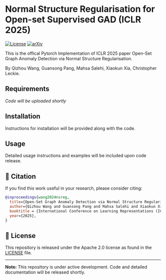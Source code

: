 # Normal Structure Regularisation for Open-set Supervised GAD (ICLR 2025)

[![License](https://img.shields.io/badge/License-Apache_2.0-blue.svg)](https://opensource.org/licenses/Apache-2.0) 
[![arXiv](https://img.shields.io/badge/NSReg-2310.08041-b31b1b.svg)](https://arxiv.org/abs/2311.06835)

This is the offical Pytorch Implementation of ICLR 2025 paper Open-Set Graph Anomaly Detection via Normal Structure Regularisation. 

By Qizhou Wang, Guansong Pang, Mahsa Salehi, Xiaokun Xia, Christopher Leckie.

## Requirements
*Code will be uploaded shortly*

## Installation
Instructions for installation will be provided along with the code.

## Usage
Detailed usage instructions and examples will be included upon code release.

## 📝 Citation
If you find this work useful in your research, please consider citing:

```bibtex
@inproceedings{wang2024nsreg,
  title={Open-Set Graph Anomaly Detection via Normal Structure Regularisation}, 
  author={Qizhou Wang and Guansong Pang and Mahsa Salehi and Xiaokun Xia and Christopher Leckie},
  booktitle = {International Conference on Learning Representations (ICLR)},
  year={2025},
}
```

<!-- ## Contact
For questions about the paper or implementation, please open an issue or contact:
- [Your Name](mailto:your.email@institution.edu) -->

## 🧾 License
This repository is released under the Apache 2.0 license as found in the [LICENSE](./LICENSE) file.

---
**Note:** This repository is under active development. Code and detailed documentation will be released shortly.
